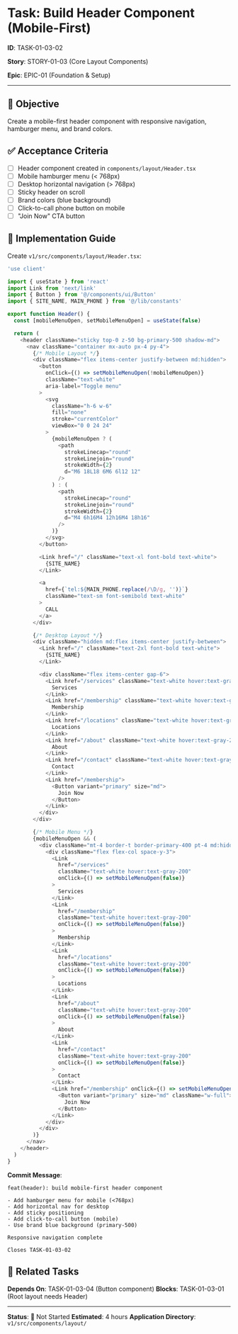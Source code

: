 # Task: Build Header Component (Mobile-First)

**ID**: TASK-01-03-02

**Story**: STORY-01-03 (Core Layout Components)

**Epic**: EPIC-01 (Foundation & Setup)

---

## 🎯 Objective

Create a mobile-first header component with responsive navigation, hamburger menu, and brand colors.

## ✅ Acceptance Criteria

- [ ] Header component created in `components/layout/Header.tsx`
- [ ] Mobile hamburger menu (< 768px)
- [ ] Desktop horizontal navigation (> 768px)
- [ ] Sticky header on scroll
- [ ] Brand colors (blue background)
- [ ] Click-to-call phone button on mobile
- [ ] "Join Now" CTA button

## 🔧 Implementation Guide

Create `v1/src/components/layout/Header.tsx`:

```typescript
'use client'

import { useState } from 'react'
import Link from 'next/link'
import { Button } from '@/components/ui/Button'
import { SITE_NAME, MAIN_PHONE } from '@/lib/constants'

export function Header() {
  const [mobileMenuOpen, setMobileMenuOpen] = useState(false)

  return (
    <header className="sticky top-0 z-50 bg-primary-500 shadow-md">
      <nav className="container mx-auto px-4 py-4">
        {/* Mobile Layout */}
        <div className="flex items-center justify-between md:hidden">
          <button
            onClick={() => setMobileMenuOpen(!mobileMenuOpen)}
            className="text-white"
            aria-label="Toggle menu"
          >
            <svg
              className="h-6 w-6"
              fill="none"
              stroke="currentColor"
              viewBox="0 0 24 24"
            >
              {mobileMenuOpen ? (
                <path
                  strokeLinecap="round"
                  strokeLinejoin="round"
                  strokeWidth={2}
                  d="M6 18L18 6M6 6l12 12"
                />
              ) : (
                <path
                  strokeLinecap="round"
                  strokeLinejoin="round"
                  strokeWidth={2}
                  d="M4 6h16M4 12h16M4 18h16"
                />
              )}
            </svg>
          </button>

          <Link href="/" className="text-xl font-bold text-white">
            {SITE_NAME}
          </Link>

          <a
            href={`tel:${MAIN_PHONE.replace(/\D/g, '')}`}
            className="text-sm font-semibold text-white"
          >
            CALL
          </a>
        </div>

        {/* Desktop Layout */}
        <div className="hidden md:flex items-center justify-between">
          <Link href="/" className="text-2xl font-bold text-white">
            {SITE_NAME}
          </Link>

          <div className="flex items-center gap-6">
            <Link href="/services" className="text-white hover:text-gray-200">
              Services
            </Link>
            <Link href="/membership" className="text-white hover:text-gray-200">
              Membership
            </Link>
            <Link href="/locations" className="text-white hover:text-gray-200">
              Locations
            </Link>
            <Link href="/about" className="text-white hover:text-gray-200">
              About
            </Link>
            <Link href="/contact" className="text-white hover:text-gray-200">
              Contact
            </Link>
            <Link href="/membership">
              <Button variant="primary" size="md">
                Join Now
              </Button>
            </Link>
          </div>
        </div>

        {/* Mobile Menu */}
        {mobileMenuOpen && (
          <div className="mt-4 border-t border-primary-400 pt-4 md:hidden">
            <div className="flex flex-col space-y-3">
              <Link
                href="/services"
                className="text-white hover:text-gray-200"
                onClick={() => setMobileMenuOpen(false)}
              >
                Services
              </Link>
              <Link
                href="/membership"
                className="text-white hover:text-gray-200"
                onClick={() => setMobileMenuOpen(false)}
              >
                Membership
              </Link>
              <Link
                href="/locations"
                className="text-white hover:text-gray-200"
                onClick={() => setMobileMenuOpen(false)}
              >
                Locations
              </Link>
              <Link
                href="/about"
                className="text-white hover:text-gray-200"
                onClick={() => setMobileMenuOpen(false)}
              >
                About
              </Link>
              <Link
                href="/contact"
                className="text-white hover:text-gray-200"
                onClick={() => setMobileMenuOpen(false)}
              >
                Contact
              </Link>
              <Link href="/membership" onClick={() => setMobileMenuOpen(false)}>
                <Button variant="primary" size="md" className="w-full">
                  Join Now
                </Button>
              </Link>
            </div>
          </div>
        )}
      </nav>
    </header>
  )
}
```

**Commit Message**:
```
feat(header): build mobile-first header component

- Add hamburger menu for mobile (<768px)
- Add horizontal nav for desktop
- Add sticky positioning
- Add click-to-call button (mobile)
- Use brand blue background (primary-500)

Responsive navigation complete

Closes TASK-01-03-02
```

## 🔗 Related Tasks

**Depends On**: TASK-01-03-04 (Button component)
**Blocks**: TASK-01-03-01 (Root layout needs Header)

---

**Status**: 🔵 Not Started
**Estimated**: 4 hours
**Application Directory**: `v1/src/components/layout/`
